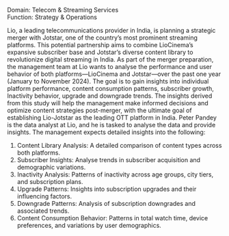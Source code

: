 Domain: Telecom & Streaming Services                   
Function: Strategy & Operations

Lio, a leading telecommunications provider in India, is planning a strategic merger with
Jotstar, one of the country’s most prominent streaming platforms. This potential partnership
aims to combine LioCinema’s expansive subscriber base and Jotstar’s diverse content library
to revolutionize digital streaming in India.
As part of the merger preparation, the management team at Lio wants to analyse the
performance and user behavior of both platforms—LioCinema and Jotstar—over the past
one year (January to November 2024). The goal is to gain insights into individual platform
performance, content consumption patterns, subscriber growth, Inactivity behavior, upgrade
and downgrade trends. The insights derived from this study will help the management make
informed decisions and optimize content strategies post-merger, with the ultimate goal of
establishing Lio-Jotstar as the leading OTT platform in India. Peter Pandey is the data
analyst at Lio, and he is tasked to analyse the data and provide insights.
The management expects detailed insights into the following:

1. Content Library Analysis: A detailed comparison of content types across both platforms.
2. Subscriber Insights: Analyse trends in subscriber acquisition and demographic variations.
3. Inactivity Analysis: Patterns of inactivity across age groups, city tiers, and subscription
plans.
4. Upgrade Patterns: Insights into subscription upgrades and their influencing factors.
5. Downgrade Patterns: Analysis of subscription downgrades and associated trends.
6. Content Consumption Behavior: Patterns in total watch time, device preferences, and
variations by user demographics.

